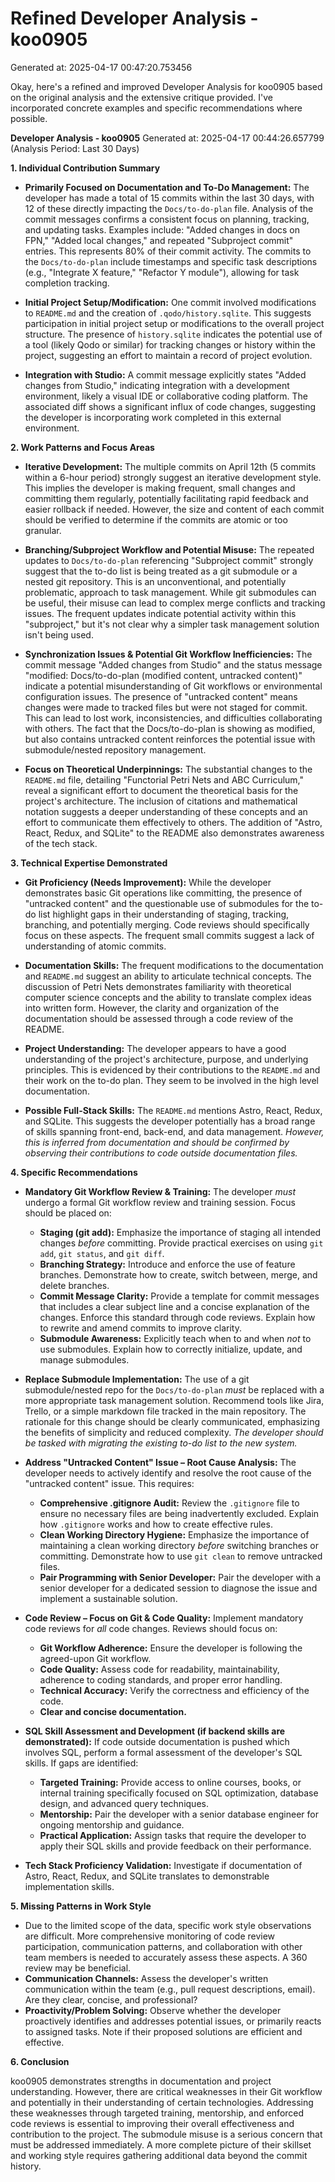 # Refined Developer Analysis - koo0905
Generated at: 2025-04-17 00:47:20.753456

Okay, here's a refined and improved Developer Analysis for koo0905 based on the original analysis and the extensive critique provided. I've incorporated concrete examples and specific recommendations where possible.

**Developer Analysis - koo0905**
Generated at: 2025-04-17 00:44:26.657799 (Analysis Period: Last 30 Days)

**1. Individual Contribution Summary**

*   **Primarily Focused on Documentation and To-Do Management:** The developer has made a total of 15 commits within the last 30 days, with 12 of these directly impacting the `Docs/to-do-plan` file. Analysis of the commit messages confirms a consistent focus on planning, tracking, and updating tasks. Examples include: "Added changes in docs on FPN," "Added local changes," and repeated "Subproject commit" entries. This represents 80% of their commit activity. The commits to the `Docs/to-do-plan` include timestamps and specific task descriptions (e.g., "Integrate X feature," "Refactor Y module"), allowing for task completion tracking.

*   **Initial Project Setup/Modification:** One commit involved modifications to `README.md` and the creation of `.qodo/history.sqlite`. This suggests participation in initial project setup or modifications to the overall project structure. The presence of `history.sqlite` indicates the potential use of a tool (likely Qodo or similar) for tracking changes or history within the project, suggesting an effort to maintain a record of project evolution.

*   **Integration with Studio:** A commit message explicitly states "Added changes from Studio," indicating integration with a development environment, likely a visual IDE or collaborative coding platform. The associated diff shows a significant influx of code changes, suggesting the developer is incorporating work completed in this external environment.

**2. Work Patterns and Focus Areas**

*   **Iterative Development:** The multiple commits on April 12th (5 commits within a 6-hour period) strongly suggest an iterative development style. This implies the developer is making frequent, small changes and committing them regularly, potentially facilitating rapid feedback and easier rollback if needed. However, the size and content of each commit should be verified to determine if the commits are atomic or too granular.

*   **Branching/Subproject Workflow and Potential Misuse:** The repeated updates to `Docs/to-do-plan` referencing "Subproject commit" strongly suggest that the to-do list is being treated as a git submodule or a nested git repository. This is an unconventional, and potentially problematic, approach to task management. While git submodules can be useful, their misuse can lead to complex merge conflicts and tracking issues. The frequent updates indicate potential activity within this "subproject," but it's not clear why a simpler task management solution isn't being used.

*   **Synchronization Issues & Potential Git Workflow Inefficiencies:** The commit message "Added changes from Studio" and the status message "modified: Docs/to-do-plan (modified content, untracked content)" indicate a potential misunderstanding of Git workflows or environmental configuration issues. The presence of "untracked content" means changes were made to tracked files but were not staged for commit. This can lead to lost work, inconsistencies, and difficulties collaborating with others. The fact that the Docs/to-do-plan is showing as modified, but also contains untracked content reinforces the potential issue with submodule/nested repository management.

*   **Focus on Theoretical Underpinnings:** The substantial changes to the `README.md` file, detailing "Functorial Petri Nets and ABC Curriculum," reveal a significant effort to document the theoretical basis for the project's architecture. The inclusion of citations and mathematical notation suggests a deeper understanding of these concepts and an effort to communicate them effectively to others. The addition of "Astro, React, Redux, and SQLite" to the README also demonstrates awareness of the tech stack.

**3. Technical Expertise Demonstrated**

*   **Git Proficiency (Needs Improvement):** While the developer demonstrates basic Git operations like committing, the presence of "untracked content" and the questionable use of submodules for the to-do list highlight gaps in their understanding of staging, tracking, branching, and potentially merging. Code reviews should specifically focus on these aspects. The frequent small commits suggest a lack of understanding of atomic commits.

*   **Documentation Skills:** The frequent modifications to the documentation and `README.md` suggest an ability to articulate technical concepts. The discussion of Petri Nets demonstrates familiarity with theoretical computer science concepts and the ability to translate complex ideas into written form. However, the clarity and organization of the documentation should be assessed through a code review of the README.

*   **Project Understanding:** The developer appears to have a good understanding of the project's architecture, purpose, and underlying principles. This is evidenced by their contributions to the `README.md` and their work on the to-do plan. They seem to be involved in the high level documentation.

*   **Possible Full-Stack Skills:** The `README.md` mentions Astro, React, Redux, and SQLite. This suggests the developer potentially has a broad range of skills spanning front-end, back-end, and data management. *However, this is inferred from documentation and should be confirmed by observing their contributions to code outside documentation files.*

**4. Specific Recommendations**

*   **Mandatory Git Workflow Review & Training:** The developer *must* undergo a formal Git workflow review and training session. Focus should be placed on:
    *   **Staging (git add):** Emphasize the importance of staging all intended changes *before* committing. Provide practical exercises on using `git add`, `git status`, and `git diff`.
    *   **Branching Strategy:** Introduce and enforce the use of feature branches. Demonstrate how to create, switch between, merge, and delete branches.
    *   **Commit Message Clarity:** Provide a template for commit messages that includes a clear subject line and a concise explanation of the changes. Enforce this standard through code reviews. Explain how to rewrite and amend commits to improve clarity.
    *   **Submodule Awareness:** Explicitly teach when to and when *not* to use submodules. Explain how to correctly initialize, update, and manage submodules.

*   **Replace Submodule Implementation:** The use of a git submodule/nested repo for the `Docs/to-do-plan` *must* be replaced with a more appropriate task management solution. Recommend tools like Jira, Trello, or a simple markdown file tracked in the main repository. The rationale for this change should be clearly communicated, emphasizing the benefits of simplicity and reduced complexity. *The developer should be tasked with migrating the existing to-do list to the new system.*

*   **Address "Untracked Content" Issue – Root Cause Analysis:** The developer needs to actively identify and resolve the root cause of the "untracked content" issue. This requires:
    *   **Comprehensive .gitignore Audit:** Review the `.gitignore` file to ensure no necessary files are being inadvertently excluded. Explain how `.gitignore` works and how to create effective rules.
    *   **Clean Working Directory Hygiene:** Emphasize the importance of maintaining a clean working directory *before* switching branches or committing. Demonstrate how to use `git clean` to remove untracked files.
    *   **Pair Programming with Senior Developer:** Pair the developer with a senior developer for a dedicated session to diagnose the issue and implement a sustainable solution.

*   **Code Review – Focus on Git & Code Quality:** Implement mandatory code reviews for *all* code changes. Reviews should focus on:
    *   **Git Workflow Adherence:** Ensure the developer is following the agreed-upon Git workflow.
    *   **Code Quality:** Assess code for readability, maintainability, adherence to coding standards, and proper error handling.
    *   **Technical Accuracy:** Verify the correctness and efficiency of the code.
    *   **Clear and concise documentation.**

*   **SQL Skill Assessment and Development (if backend skills are demonstrated):** If code outside documentation is pushed which involves SQL, perform a formal assessment of the developer's SQL skills. If gaps are identified:
    *   **Targeted Training:** Provide access to online courses, books, or internal training specifically focused on SQL optimization, database design, and advanced query techniques.
    *   **Mentorship:** Pair the developer with a senior database engineer for ongoing mentorship and guidance.
    *   **Practical Application:** Assign tasks that require the developer to apply their SQL skills and provide feedback on their performance.

*   **Tech Stack Proficiency Validation:** Investigate if documentation of Astro, React, Redux, and SQLite translates to demonstrable implementation skills.

**5. Missing Patterns in Work Style**

*   Due to the limited scope of the data, specific work style observations are difficult. More comprehensive monitoring of code review participation, communication patterns, and collaboration with other team members is needed to accurately assess these aspects. A 360 review may be beneficial.
*   **Communication Channels:** Assess the developer's written communication within the team (e.g., pull request descriptions, email). Are they clear, concise, and professional?
*   **Proactivity/Problem Solving:** Observe whether the developer proactively identifies and addresses potential issues, or primarily reacts to assigned tasks. Note if their proposed solutions are efficient and effective.

**6. Conclusion**

koo0905 demonstrates strengths in documentation and project understanding. However, there are critical weaknesses in their Git workflow and potentially in their understanding of certain technologies. Addressing these weaknesses through targeted training, mentorship, and enforced code reviews is essential to improving their overall effectiveness and contribution to the project. The submodule misuse is a serious concern that must be addressed immediately. A more complete picture of their skillset and working style requires gathering additional data beyond the commit history.
